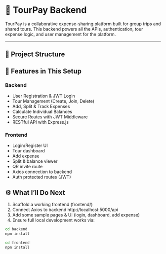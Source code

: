 # 🧾 TourPay Backend

TourPay is a collaborative expense-sharing platform built for group trips and shared tours. This backend powers all the APIs, authentication, tour expense logic, and user management for the platform.

---

## 🧱 Project Structure 

## 🔧 Features in This Setup
### Backend
- User Registration & JWT Login
- Tour Management (Create, Join, Delete)
- Add, Split & Track Expenses
- Calculate Individual Balances
- Secure Routes with JWT Middleware
- RESTful API with Express.js

### Frontend
- Login/Register UI
- Tour dashboard
- Add expense
- Split & balance viewer
- QR invite route 
- Axios connection to backend
- Auth protected routes (JWT)

## ⚙️ What I’ll Do Next
1. Scaffold a working frontend (frontend/)
2. Connect Axios to backend http://localhost:5000/api
3. Add some sample pages & UI (login, dashboard, add expense)
4. Ensure full local development works via:

```bash
cd backend
npm install

cd frontend
npm install
